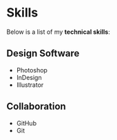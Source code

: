 # Skills

Below is a list of my **technical skills**:

## Design Software
- Photoshop
- InDesign
- Illustrator

## Collaboration
- GitHub
- Git
